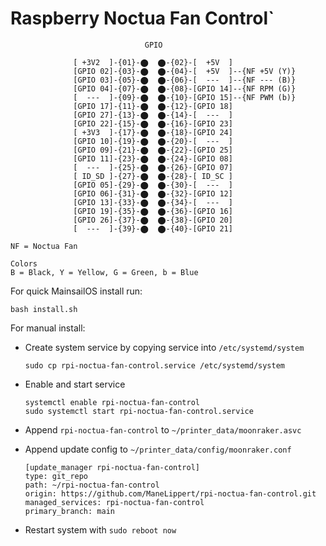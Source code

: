 # Raspberry Noctua Fan Control`

```
                              GPIO

              [ +3V2  ]-{01}-⬤  ⬤-{02}-[  +5V  ]
              [GPIO 02]-{03}-⬤  ⬤-{04}-[  +5V  ]--{NF +5V (Y)}
              [GPIO 03]-{05}-⬤  ⬤-{06}-[  ---  ]--{NF --- (B)}
              [GPIO 04]-{07}-⬤  ⬤-{08}-[GPIO 14]--{NF RPM (G)}
              [  ---  ]-{09}-⬤  ⬤-{10}-[GPIO 15]--{NF PWM (b)}
              [GPIO 17]-{11}-⬤  ⬤-{12}-[GPIO 18]
              [GPIO 27]-{13}-⬤  ⬤-{14}-[  ---  ]
              [GPIO 22]-{15}-⬤  ⬤-{16}-[GPIO 23]
              [ +3V3  ]-{17}-⬤  ⬤-{18}-[GPIO 24]
              [GPIO 10]-{19}-⬤  ⬤-{20}-[  ---  ]
              [GPIO 09]-{21}-⬤  ⬤-{22}-[GPIO 25]
              [GPIO 11]-{23}-⬤  ⬤-{24}-[GPIO 08]
              [  ---  ]-{25}-⬤  ⬤-{26}-[GPIO 07]
              [ ID_SD ]-{27}-⬤  ⬤-{28}-[ ID_SC ]
              [GPIO 05]-{29}-⬤  ⬤-{30}-[  ---  ]
              [GPIO 06]-{31}-⬤  ⬤-{32}-[GPIO 12]
              [GPIO 13]-{33}-⬤  ⬤-{34}-[  ---  ]
              [GPIO 19]-{35}-⬤  ⬤-{36}-[GPIO 16]
              [GPIO 26]-{37}-⬤  ⬤-{38}-[GPIO 20]
              [  ---  ]-{39}-⬤  ⬤-{40}-[GPIO 21]

NF = Noctua Fan

Colors
B = Black, Y = Yellow, G = Green, b = Blue
```

For quick MainsailOS install run:

```
bash install.sh
```

For manual install:

- Create system service by copying service into ```/etc/systemd/system``` 
  
  ```
  sudo cp rpi-noctua-fan-control.service /etc/systemd/system
  ```

- Enable and start service 

  ```
  systemctl enable rpi-noctua-fan-control
  sudo systemctl start rpi-noctua-fan-control.service
  ```

- Append ```rpi-noctua-fan-control``` to ```~/printer_data/moonraker.asvc```

- Append update config to ```~/printer_data/config/moonraker.conf```

  ```
  [update_manager rpi-noctua-fan-control]
  type: git_repo
  path: ~/rpi-noctua-fan-control
  origin: https://github.com/ManeLippert/rpi-noctua-fan-control.git
  managed_services: rpi-noctua-fan-control
  primary_branch: main
  ```

- Restart system with ```sudo reboot now```

